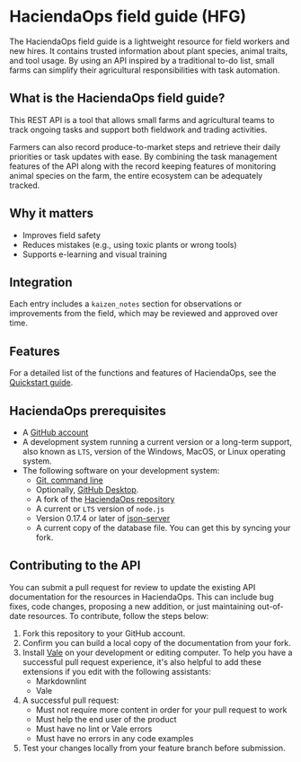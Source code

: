 # HaciendaOps field guide (HFG)

The HaciendaOps field guide is a lightweight resource for field workers and new hires. It contains trusted information about plant species, animal traits, and tool usage. By using an API inspired by a traditional to-do list, small farms can simplify their agricultural responsibilities with task automation.

## What is the HaciendaOps field guide?

This REST API is a tool that allows small farms and agricultural teams to track ongoing tasks and support both fieldwork and trading activities.

Farmers can also record produce-to-market steps and retrieve their daily priorities or task updates with ease. By combining
the task management features of the API along with the record keeping features of monitoring animal species on the farm,
the entire ecosystem can be adequately tracked.

## Why it matters

- Improves field safety
- Reduces mistakes (e.g., using toxic plants or wrong tools)
- Supports e-learning and visual training

## Integration

Each entry includes a `kaizen_notes` section for observations or improvements from the field, which may be reviewed and approved over time.

## Features

For a detailed list of the functions and features of HaciendaOps, see the [Quickstart guide](docs/index.md).

## HaciendaOps prerequisites

- A [GitHub account](https://github.com)
- A development system running a current version or a
long-term support, also known as `LTS`, version of the Windows, MacOS, or Linux operating system.
- The following software on your development system:
    - [Git, command line](https://docs.github.com/en/get-started/quickstart/set-up-git)
    - Optionally, [GitHub Desktop](https://desktop.github.com).
    - A fork of the [HaciendaOps repository](https://github.com/rgmejiagroup/HaciendaOps)
    - A current or `LTS` version of `node.js`
    - Version 0.17.4 or later of [json-server](https://www.npmjs.com/package/json-server)
    - A current copy of the database file. You can get this by syncing your fork.

## Contributing to the API

You can submit a pull request for review to update the existing API documentation for the resources in HaciendaOps.
This can include bug fixes, code changes, proposing a new addition, or just maintaining out-of-date resources.
To contribute, follow the steps below:

1. Fork this repository to your GitHub account.
2. Confirm you can build a local copy of the documentation from your fork.
3. Install [Vale](https://vale.sh/) on your development or editing computer.
   To help you have a successful pull request experience, it's also helpful
   to add these extensions if you edit with the following assistants:
    - Markdownlint
    - Vale
4. A successful pull request:
    - Must not require more content in order for your pull request to work
    - Must help the end user of the product
    - Must have no lint or Vale errors
    - Must have no errors in any code examples
5. Test your changes locally from your feature branch before submission.

